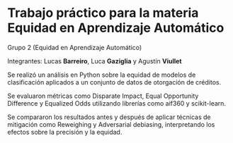 # Trabajo práctico para la materia Equidad en Aprendizaje Automático
Grupo 2 (Equidad en Aprendizaje Automático) 


Integrantes: Lucas **Barreiro**, Luca **Gaziglia** y Agustín **Viullet**


Se realizó un análisis en Python sobre la equidad de modelos de clasificación aplicados a un conjunto de datos de
 otorgación de créditos. 
 
Se evaluaron métricas como Disparate Impact, Equal Opportunity Difference y Equalized Odds
 utilizando librerías como aif360 y scikit-learn.
 
Se compararon los resultados antes y después de aplicar técnicas de mitigación como Reweighing y
 Adversarial debiasing, interpretando los efectos sobre la precisión y la equidad.
